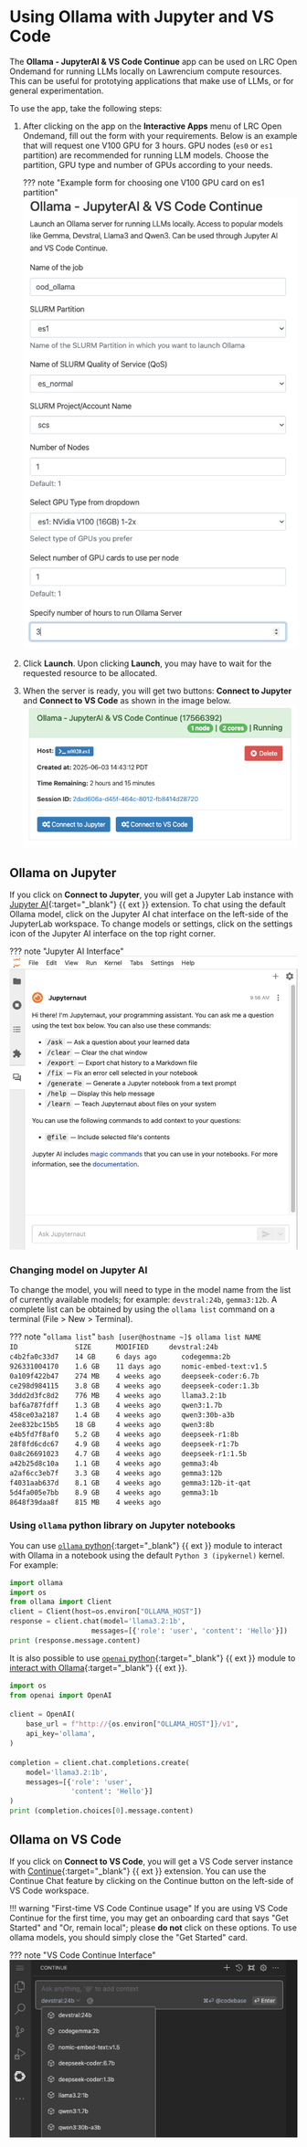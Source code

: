 # Using Ollama with Jupyter and VS Code

The **Ollama - JupyterAI & VS Code Continue** app can be used on LRC Open Ondemand for running LLMs locally on Lawrencium compute resources. This can be useful for prototying applications that make use of LLMs, or for general experimentation.

To use the app, take the following steps:

1. After clicking on the app on the **Interactive Apps** menu of LRC Open Ondemand, fill out the form with your requirements. Below is an example that will request one V100 GPU for 3 hours. GPU nodes (`es0` or `es1` partition) are recommended for running LLM models. Choose the partition, GPU type and number of GPUs according to your needs. 

    ??? note "Example form for choosing one V100 GPU card on es1 partition"
        ![Ollama App Options](images/ollama-v100-example.png)

2. Click **Launch**. Upon clicking **Launch**, you may have to wait for the requested resource to be allocated.
3. When the server is ready, you will get two buttons: **Connect to Jupyter** and **Connect to VS Code** as shown in the image below.
    ![Ollama Running](images/ollama_connect.png)

## Ollama on Jupyter
If you click on **Connect to Jupyter**, you will get a Jupyter Lab instance with [Jupyter AI](https://jupyter-ai.readthedocs.io/){:target="_blank"} {{ ext }} extension. To chat using the default Ollama model, click on the Jupyter AI chat interface on the left-side of the JupyterLab workspace. To change models or settings, click on the settings icon of the Jupyter AI interface on the top right corner.

??? note "Jupyter AI Interface"
    ![Jupyter AI Interface](images/jupyter-ai-chat.png)

### Changing model on Jupyter AI
To change the model, you will need to type in the model name from the list of currently available models; for example: `devstral:24b`, `gemma3:12b`. A complete list can be obtained by using the `ollama list` command on a terminal (File > New > Terminal).

??? note "`ollama list`"
    ``` bash
    [user@hostname ~]$ ollama list
    NAME                     ID              SIZE      MODIFIED    
    devstral:24b             c4b2fa0c33d7    14 GB     6 days ago     
    codegemma:2b             926331004170    1.6 GB    11 days ago    
    nomic-embed-text:v1.5    0a109f422b47    274 MB    4 weeks ago    
    deepseek-coder:6.7b      ce298d984115    3.8 GB    4 weeks ago    
    deepseek-coder:1.3b      3ddd2d3fc8d2    776 MB    4 weeks ago    
    llama3.2:1b              baf6a787fdff    1.3 GB    4 weeks ago    
    qwen3:1.7b               458ce03a2187    1.4 GB    4 weeks ago    
    qwen3:30b-a3b            2ee832bc15b5    18 GB     4 weeks ago    
    qwen3:8b                 e4b5fd7f8af0    5.2 GB    4 weeks ago    
    deepseek-r1:8b           28f8fd6cdc67    4.9 GB    4 weeks ago    
    deepseek-r1:7b           0a8c26691023    4.7 GB    4 weeks ago    
    deepseek-r1:1.5b         a42b25d8c10a    1.1 GB    4 weeks ago    
    gemma3:4b                a2af6cc3eb7f    3.3 GB    4 weeks ago    
    gemma3:12b               f4031aab637d    8.1 GB    4 weeks ago    
    gemma3:12b-it-qat        5d4fa005e7bb    8.9 GB    4 weeks ago    
    gemma3:1b                8648f39daa8f    815 MB    4 weeks ago    
    ```

### Using `ollama` python library on Jupyter notebooks
You can use [`ollama` python](https://github.com/ollama/ollama-python){:target="_blank"} {{ ext }} module to interact with Ollama in a notebook using the default `Python 3 (ipykernel)` kernel. For example:

``` python title="ollama-python example"
import ollama
import os
from ollama import Client
client = Client(host=os.environ["OLLAMA_HOST"])
response = client.chat(model='llama3.2:1b', 
                    messages=[{'role': 'user', 'content': 'Hello'}])
print (response.message.content)
```

It is also possible to use [`openai` python](https://github.com/openai/openai-python/){:target="_blank"} {{ ext }} module to [interact with Ollama](https://ollama.com/blog/openai-compatibility){:target="_blank"} {{ ext }}.

``` python title="openai ollama compatibility example"
import os
from openai import OpenAI

client = OpenAI(
    base_url = f"http://{os.environ["OLLAMA_HOST"]}/v1",
    api_key='ollama',
)

completion = client.chat.completions.create(
    model='llama3.2:1b',
    messages=[{'role': 'user',
               'content': 'Hello'}]
)
print (completion.choices[0].message.content)
```

## Ollama on VS Code
If you click on **Connect to VS Code**, you will get a VS Code server instance with [Continue](https://marketplace.visualstudio.com/items?itemName=Continue.continue){:target="_blank"} {{ ext }} extension. You can use the Continue Chat feature by clicking on the Continue button on the left-side of VS Code workspace.

!!! warning "First-time VS Code Continue usage"
    If you are using VS Code Continue for the first time, you may get an onboarding card that says "Get Started" and "Or, remain local"; please **do not** click on these options. To use ollama models, you should simply close the "Get Started" card. 

??? note "VS Code Continue Interface"
    ![VS Code Continue Interface](images/vscode-continue.png)



